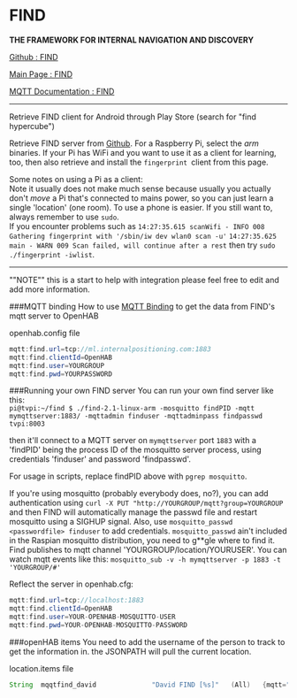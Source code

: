 # FIND
**THE FRAMEWORK FOR INTERNAL NAVIGATION AND DISCOVERY**

[Github : FIND](https://github.com/schollz/find)

[Main Page : FIND](https://www.internalpositioning.com/)

[MQTT Documentation : FIND](https://doc.internalpositioning.com/mqtt/)

***
Retrieve FIND client for Android through Play Store (search for "find hypercube")

Retrieve FIND server from [Github](https://github.com/schollz/find/releases).
For a Raspberry Pi, select the _arm_ binaries.
If your Pi has WiFi and you want to use it as a client for learning, too, then also retrieve and install the `fingerprint `client from this page.

Some notes on using a Pi as a client:<br>
Note it usually does not make much sense because usually you actually don't _move_ a Pi that's connected to mains power,
so you can just learn a single 'location' (one room). To use a phone is easier.
If you still want to, always remember to use `sudo`.<br>
If you encounter problems such as
`14:27:35.615 scanWifi - INFO 008 Gathering fingerprint with '/sbin/iw dev wlan0 scan -u'`
`14:27:35.625 main - WARN 009 Scan failed, will continue after a rest`
then try  `sudo ./fingerprint -iwlist`.

***

""NOTE"" this is a start to help with integration please feel free to edit and add more information.

###MQTT binding
How to use [MQTT Binding](https://github.com/openhab/openhab/wiki/MQTT-Binding) to get the data from FIND's mqtt server to OpenHAB


openhab.config file
```java
mqtt:find.url=tcp://ml.internalpositioning.com:1883
mqtt:find.clientId=OpenHAB
mqtt:find.user=YOURGROUP
mqtt:find.pwd=YOURPASSWORD
```

###Running your own FIND server
You can run your own find server like this:<br>
`pi@tvpi:~/find $ ./find-2.1-linux-arm -mosquitto findPID -mqtt mymqttserver:1883/ -mqttadmin finduser -mqttadminpass findpasswd tvpi:8003`

then it'll connect to a MQTT server on `mymqttserver` port `1883` with a 'findPID' being the process ID of the mosquitto server process, using credentials 'finduser' and password 'findpasswd'.

For usage in scripts, replace findPID above with `pgrep mosquitto`.

If you're using mosquitto (probably everybody does, no?), you can add authentication using `curl -X PUT "http://YOURGROUP/mqtt?group=YOURGROUP` and then FIND will automatically manage the passwd file and restart mosquitto using a SIGHUP signal. Also, use `mosquitto_passwd <passwordfile> finduser` to add credentials. `mosquitto_passwd` ain't included in the Raspian mosquitto distribution, you need to g**gle where to find it.
Find publishes to mqtt channel 'YOURGROUP/location/YOURUSER'.
You can watch mqtt events like this: `mosquitto_sub -v -h mymqttserver -p 1883 -t 'YOURGROUP/#'`

Reflect the server in openhab.cfg:
```java
mqtt:find.url=tcp://localhost:1883
mqtt:find.clientId=OpenHAB
mqtt:find.user=YOUR-OPENHAB-MOSQUITTO-USER
mqtt:find.pwd=YOUR-OPENHAB-MOSQUITTO-PASSWORD
```

###openHAB items
You need to add the username of the person to track to get the information in.
the JSONPATH will pull the current location.


location.items file
```java
String	mqqtfind_david				"David FIND [%s]"	(All)	{mqtt="<[find:YOURGROUP/location/USERNAME:state:JSONPATH($.location)]"}
```

